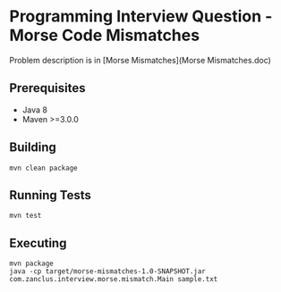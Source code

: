 # Programming Interview Question - Morse Code Mismatches

Problem description is in [Morse Mismatches](Morse Mismatches.doc)

## Prerequisites
* Java 8
* Maven >=3.0.0

## Building

```
mvn clean package
```

## Running Tests

```
mvn test
```

## Executing

```
mvn package
java -cp target/morse-mismatches-1.0-SNAPSHOT.jar com.zanclus.interview.morse.mismatch.Main sample.txt
```